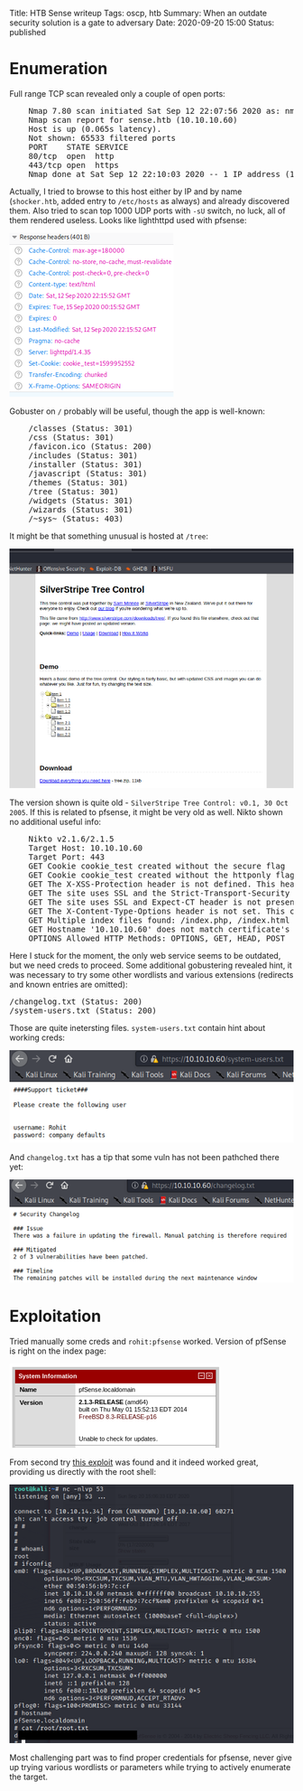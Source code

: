 Title: HTB Sense writeup
Tags: oscp, htb
Summary: When an outdate security solution is a gate to adversary
Date: 2020-09-20 15:00
Status: published

# Enumeration
Full range TCP scan revealed only a couple of open ports:
<pre>
    Nmap 7.80 scan initiated Sat Sep 12 22:07:56 2020 as: nmap -sS -p- -oA enum/nmap-ss-all sense.htb
    Nmap scan report for sense.htb (10.10.10.60)
    Host is up (0.065s latency).
    Not shown: 65533 filtered ports
    PORT    STATE SERVICE
    80/tcp  open  http
    443/tcp open  https
    Nmap done at Sat Sep 12 22:10:03 2020 -- 1 IP address (1 host up) scanned in 127.58 seconds
</pre>
Actually, I tried to browse to this host either by IP and by name (`shocker.htb`, added entry to `/etc/hosts` as
always) and already discovered them. Also tried to scan top 1000 UDP ports with `-sU` switch, no luck, all of
them rendered useless.
Looks like lighthttpd used with pfsense:

![webserver version](/cstatic/htb-sense/webserver-ver.png)

Gobuster on `/` probably will be useful, though the app is well-known:
<pre>
    /classes (Status: 301)
    /css (Status: 301)
    /favicon.ico (Status: 200)
    /includes (Status: 301)
    /installer (Status: 301)
    /javascript (Status: 301)
    /themes (Status: 301)
    /tree (Status: 301)
    /widgets (Status: 301)
    /wizards (Status: 301)
    /~sys~ (Status: 403)
</pre>
It might be that something unusual is hosted at `/tree`:

![silverstripe tree](/cstatic/htb-sense/tree.png)

The version shown is quite old - `SilverStripe Tree Control: v0.1, 30 Oct 2005`. If this is related to pfsense,
it might be very old as well.
Nikto shown no additional useful info:
<pre>
    Nikto v2.1.6/2.1.5
    Target Host: 10.10.10.60
    Target Port: 443
    GET Cookie cookie_test created without the secure flag
    GET Cookie cookie_test created without the httponly flag
    GET The X-XSS-Protection header is not defined. This header can hint to the user agent to protect against some forms of XSS
    GET The site uses SSL and the Strict-Transport-Security HTTP header is not defined.
    GET The site uses SSL and Expect-CT header is not present.
    GET The X-Content-Type-Options header is not set. This could allow the user agent to render the content of the site in a different fashion to the MIME type
    GET Multiple index files found: /index.php, /index.html
    GET Hostname '10.10.10.60' does not match certificate's names: Common
    OPTIONS Allowed HTTP Methods: OPTIONS, GET, HEAD, POST 
</pre> 
Here I stuck for the moment, the only web service seems to be outdated, but we need creds to proceed. Some additional gobustering revealed hint, it was necessary to try some other wordlists and various extensions (redirects and known entries are omitted):
<pre>
/changelog.txt (Status: 200)
/system-users.txt (Status: 200)
</pre>
Those are quite inetersting files. `system-users.txt` contain hint about working creds:

![system users](/cstatic/htb-sense/system-users.png)

And `changelog.txt` has a tip that some vuln has not been pathched there yet:

![changelog](/cstatic/htb-sense/changelog.png)

# Exploitation
Tried manually some creds and `rohit:pfsense` worked. Version of pfSense is right on the index page:

![pfsense version](/cstatic/htb-sense/pfsense-version.png)

From second try [this exploit](https://www.exploit-db.com/exploits/43560) was found and it indeed worked great, providing us directly with the root shell:

![root shell](/cstatic/htb-sense/root-shell.png)

Most challenging part was to find proper credentials for pfsense, never give up trying various wordlists or parameters while trying to actively enumerate the target.
